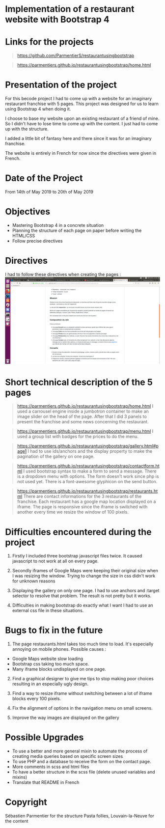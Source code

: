 # Implementation of a restaurant website with Bootstrap 4

# Links for the projects

> https://github.com/ParmentierS/restaurantusingbootstrap

> https://parmentiers.github.io/restaurantusingbootstrap/home.html

# Presentation of the project

For this becode project I had to come up with a website for an imaginary restaurant franchise with 5 pages. 
This project was designed for us to learn using Bootstrap 4 when doing it.

I choose to base my website upon an existing restaurant of a friend of mine.
So I didn't have to lose time to come up with the content.
I just had to come up with the structure.

I added a little bit of fantasy here and there since it was for an imaginary franchise.

The website is entirely in French for now since the directives were given in French.

# Date of the Project

From 14th of May 2019 to 20th of May 2019

# Objectives 

- Mastering Bootstrap 4 in a concrete situation
- Planning the structure of each page on paper before writing the HTML/CSS
- Follow precise directives

# Directives

I had to follow these directives when creating the pages :
 ![Directives of a becode project in french](assets/img/consignes.png)

# Short technical description of the 5 pages

> https://parmentiers.github.io/restaurantusingbootstrap/home.html
I used a carrousel engine inside a jumbotron container to make an image slider on the head of the page.
After that I did 3 panels to present the franchise and some news concerning the restaurant.

> https://parmentiers.github.io/restaurantusingbootstrap/menu.html
I used a group list with badges for the prices to do the menu.

> https://parmentiers.github.io/restaurantusingbootstrap/gallery.html#page1
I had to use ids/anchors and the display property to make the pagination of the gallery on one page.

> https://parmentiers.github.io/restaurantusingbootstrap/contactform.html
I used bootstrap syntax to make a form to send a message.
There is a dropdown menu with options.
The form doesn't work since php is not used yet.
There is a font-awesome glyphicon on the send button.

> https://parmentiers.github.io/restaurantusingbootstrap/restaurants.html
There are contact informations for the 3 restaurants of the franchise.
Each restaurant has a google map location displayed on a iframe.
The page is responsive since the iframe is switched  with another every time we resize the window of 100 pixels. 


# Difficulties encountered during the project

1. Firstly I included three bootstrap javascript files twice. 
It caused javascript to not work at all on every page.

2. Secondly iframes of Google Maps were keeping their original size when I was resizing the window.
Trying to change the size in css didn't work for unknown reasons

3. Displaying the gallery on only one page.
I had to use anchors and :target selector to resolve that problem.
The result is not pretty but it works.

4. Difficulties in making bootstrap do exactly what I want 
I had to use an external css file in these situations.

# Bugs to fix in the future

1. The page restaurants.html takes too much time to load.
It's especially annoying on mobile phones.
Possible causes : 
- Google Maps website slow loading 
- Bootstrap css taking too much space.
- Many iframe blocks undisplayed on one page.

2. Find a graphical designer to give me tips to stop making poor choices resulting in an especially ugly design.

3. Find a way to resize iframe without switching between a lot of iframe blocks every 100 pixels.

4. Fix the alignment of options in the navigation menu on small screens.

5. Improve the way images are displayed on the gallery

# Possible Upgrades

- To use a better and more general mixin to automate the process of creating media queries based on specific screen sizes
- To use PHP and a database to receive the form on the contact page.
- More comments in scss and html files
- To have a better structure in the scss file (delete unused variables and mixins)
- Translate that README in French

# Copyright 

Sébastien Parmentier for the structure
Pasta follies, Louvain-la-Neuve for the content





